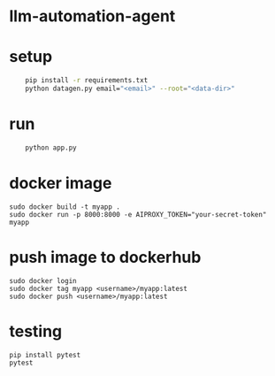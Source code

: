 # llm-automation-agent

# setup

```bash
    pip install -r requirements.txt
    python datagen.py email="<email>" --root="<data-dir>"
```

# run
```bash
    python app.py
```

# docker image

```
sudo docker build -t myapp .
sudo docker run -p 8000:8000 -e AIPROXY_TOKEN="your-secret-token" myapp
```


# push image to dockerhub
```
sudo docker login
sudo docker tag myapp <username>/myapp:latest
sudo docker push <username>/myapp:latest
``` 


# testing


```bash
pip install pytest
pytest